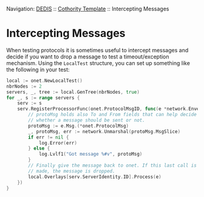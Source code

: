Navigation: [DEDIS](https://github.com/dedis/doc/tree/master/README.md) ::
[Cothority Template](../README.md) ::
Intercepting Messages

# Intercepting Messages

When testing protocols it is sometimes useful to intercept messages and decide
if you want to drop a message to test a timeout/exception mechanism. Using the
`LocalTest` structure, you can set up something like the following in your test:

```go
local := onet.NewLocalTest()
nbrNodes := 2
servers, _, tree := local.GenTree(nbrNodes, true)
for _, s := range servers {
	serv := s
	serv.RegisterProcessorFunc(onet.ProtocolMsgID, func(e *network.Envelope) {
		// protoMsg holds also To and From fields that can help decide
		// whether a message should be sent or not.
		protoMsg := e.Msg.(*onet.ProtocolMsg)
		_, protoMsg, err := network.Unmarshal(protoMsg.MsgSlice)
		if err != nil {
			log.Error(err)
		} else {
			log.Lvlf1("Got message %#v", protoMsg)
		}
		// Finally give the message back to onet. If this last call is not
		// made, the message is dropped.
		local.Overlays[serv.ServerIdentity.ID].Process(e)
	})
}
```
